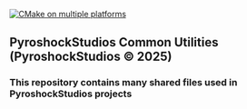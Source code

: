 [![CMake on multiple platforms](https://github.com/PyroshockStudios/PyroCommon/actions/workflows/cmake-multi-platform.yml/badge.svg)](https://github.com/PyroshockStudios/PyroCommon/actions/workflows/cmake-multi-platform.yml)

## PyroshockStudios Common Utilities (PyroshockStudios © 2025)

### This repository contains many shared files used in PyroshockStudios projects
